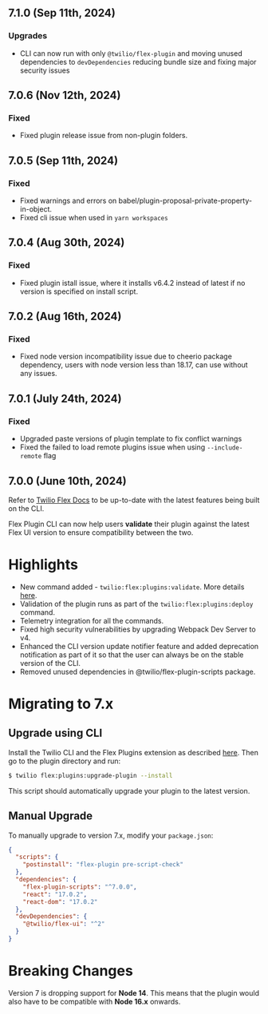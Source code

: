 ## 7.1.0 (Sep 11th, 2024)

### Upgrades

- CLI can now run with only `@twilio/flex-plugin` and moving unused dependencies to `devDependencies` reducing bundle size and fixing major security issues
## 7.0.6 (Nov 12th, 2024)

### Fixed

- Fixed plugin release issue from non-plugin folders.

## 7.0.5 (Sep 11th, 2024)

### Fixed

- Fixed warnings and errors on babel/plugin-proposal-private-property-in-object.
- Fixed cli issue when used in `yarn workspaces`

## 7.0.4 (Aug 30th, 2024)

### Fixed

- Fixed plugin istall issue, where it installs v6.4.2 instead of latest if no version is specified on install script.

## 7.0.2 (Aug 16th, 2024)

### Fixed

- Fixed node version incompatibility issue due to cheerio package dependency,
  users with node version less than 18.17, can use without any issues.

## 7.0.1 (July 24th, 2024)

### Fixed

- Upgraded paste versions of plugin template to fix conflict warnings
- Fixed the failed to load remote plugins issue when using `--include-remote` flag

## 7.0.0 (June 10th, 2024)

Refer to [Twilio Flex Docs](https://www.twilio.com/docs/flex/developer/plugins/cli) to be up-to-date with the latest features being built on the CLI.

Flex Plugin CLI can now help users **validate** their plugin against the latest Flex UI version to ensure compatibility between the two.

# Highlights

- New command added - `twilio:flex:plugins:validate`. More details [here](https://github.com/twilio/flex-plugin-builder/blob/main/packages/plugin-flex/README.md#twilio-flexpluginsvalidate).
- Validation of the plugin runs as part of the `twilio:flex:plugins:deploy` command.
- Telemetry integration for all the commands.
- Fixed high security vulnerabilities by upgrading Webpack Dev Server to v4.
- Enhanced the CLI version update notifier feature and added deprecation notification as part of it so that the user can always be on the stable version of the CLI.
- Removed unused dependencies in @twilio/flex-plugin-scripts package.

# Migrating to 7.x

## Upgrade using CLI

Install the Twilio CLI and the Flex Plugins extension as described [here](https://www.twilio.com/docs/flex/developer/plugins/cli). Then go to the plugin directory and run:

```bash
$ twilio flex:plugins:upgrade-plugin --install
```

This script should automatically upgrade your plugin to the latest version.

## Manual Upgrade

To manually upgrade to version 7.x, modify your `package.json`:

```json
{
  "scripts": {
    "postinstall": "flex-plugin pre-script-check"
  },
  "dependencies": {
    "flex-plugin-scripts": "^7.0.0",
    "react": "17.0.2",
    "react-dom": "17.0.2"
  },
  "devDependencies": {
    "@twilio/flex-ui": "^2"
  }
}
```

# Breaking Changes

Version 7 is dropping support for **Node 14**. This means that the plugin would also have to be compatible with **Node 16.x** onwards.

